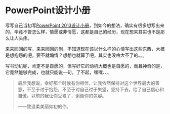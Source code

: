 # PowerPoint设计小册

写写自己当初写[PowerPoint 2013设计小册](https://chunlife.top/categories/设计小册/)，到如今的想法，确实有很多想写出来的，毕竟不管怎么样，情愿或非情愿，这都是自己的经历，现在想来其实也不是那么让人头疼。

来来回回的写，来来回回的删，不知道现在该以什么样的心情写出这些东西，大概是想抱怨的吧，要不就煽情？想想也就算了吧，其实也没啥大不了的。。。

写书动机呢，肯定不是自愿的，但写好它的动机大概也是自愿的，而且神奇的是，它竟然能够完成，也就只能说一句，了不起，嘿嘿、、、

> 最后我想说，幸好那个时候有你相伴，让我依然保持对这个世界最大的善意，不至于过于抱怨，不至于对自己过于失望，坚持下去，给了自己信心和自傲。以前的我让你受累了，谢谢你的包容。
>
> ——致温柔美丽如初的你。

